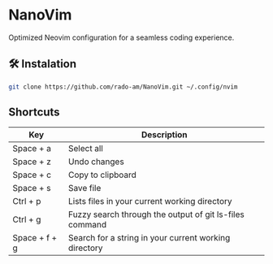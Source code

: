 # NanoVim
Optimized Neovim configuration for a seamless coding experience.

## 🛠️ Instalation

```bash
git clone https://github.com/rado-am/NanoVim.git ~/.config/nvim
```

## Shortcuts
| Key | Description |
| ------ | ------ |
| Space + a | Select all |
| Space + z | Undo changes |
| Space + c | Copy to clipboard |
| Space + s | Save file |
| Ctrl + p | Lists files in your current working directory |
| Ctrl + g | Fuzzy search through the output of git ls-files command |
| Space + f + g | Search for a string in your current working directory | 
